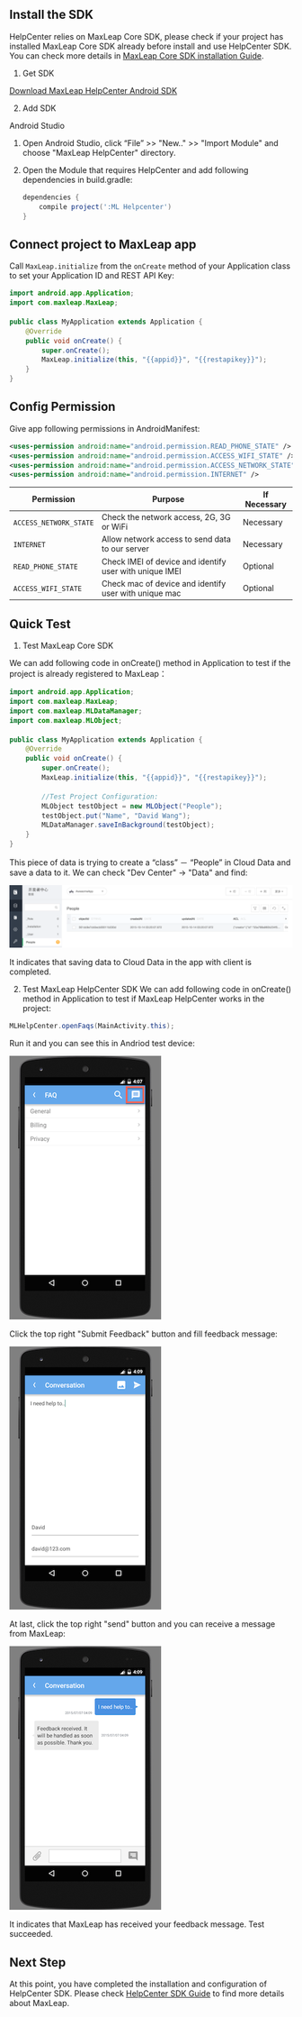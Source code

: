 ##	Install the SDK

HelpCenter relies on MaxLeap Core SDK, please check if your project has installed MaxLeap Core SDK already before install and use HelpCenter SDK. You can check more details in [MaxLeap Core SDK installation Guide](ML_DOCS_LINK_PLACEHOLDER_SDK_QUICKSTART_ANDROID).

1. Get SDK

<a class="download-sdk" href="https://github.com/MaxLeap/Demo-Support-Android" target="_blank">Download MaxLeap HelpCenter Android SDK</a>

2. Add SDK

Android Studio

1. 	Open Android Studio, click “File” >> "New.." >> "Import Module" and choose "MaxLeap HelpCenter" directory.
2. 	Open the Module that requires HelpCenter and add following dependencies in build.gradle:

	```gradle
	dependencies {
		compile project(':ML Helpcenter')
	}
	```

##	Connect project to MaxLeap app

Call `MaxLeap.initialize` from the `onCreate` method of your Application class to set your Application ID and REST API Key:

```java
import android.app.Application;
import com.maxleap.MaxLeap;

public class MyApplication extends Application {
    @Override
    public void onCreate() {
        super.onCreate();
        MaxLeap.initialize(this, "{{appid}}", "{{restapikey}}");
    }
}
```

##	Config Permission

Give app following permissions in AndroidManifest:

```xml
<uses-permission android:name="android.permission.READ_PHONE_STATE" />
<uses-permission android:name="android.permission.ACCESS_WIFI_STATE" />
<uses-permission android:name="android.permission.ACCESS_NETWORK_STATE" />
<uses-permission android:name="android.permission.INTERNET" />
 ```

Permission|Purpose|If Necessary
---|---|---
`ACCESS_NETWORK_STATE`|		Check the network access, 2G, 3G or WiFi| Necessary
`INTERNET`| 	Allow network access to send data to our server| Necessary
`READ_PHONE_STATE`| 	Check IMEI of device and identify user with unique IMEI | Optional
`ACCESS_WIFI_STATE`| 	Check mac of device and identify user with unique mac| Optional

##	Quick Test 

1. Test MaxLeap Core SDK

We can add following code in onCreate() method in Application to test if the project is already registered to MaxLeap：

```java
import android.app.Application;
import com.maxleap.MaxLeap;
import com.maxleap.MLDataManager;
import com.maxleap.MLObject;

public class MyApplication extends Application {
	@Override
	public void onCreate() {
		super.onCreate();
		MaxLeap.initialize(this, "{{appid}}", "{{restapikey}}");

		//Test Project Configuration:
		MLObject testObject = new MLObject("People");
		testObject.put("Name", "David Wang");
		MLDataManager.saveInBackground(testObject);
	}
}
```

This piece of data is trying to create a “class” － “People” in Cloud Data and save a data to it. We can check "Dev Center" -> "Data" and find:

![imgSDKQSTestAddObj](../../../images/imgSDKQSTestAddObj.png)

It indicates that saving data to Cloud Data in the app with client is completed.

2. Test MaxLeap HelpCenter SDK
 We can add following code in onCreate() method in Application to test if MaxLeap HelpCenter works in the project:

```java
MLHelpCenter.openFaqs(MainActivity.this);
```

Run it and you can see this in Andriod test device:

![imgSupportHome](../../../images/imgSupportHome.png)

Click the top right "Submit Feedback" button and fill feedback message:

![imgSupportAddMsg](../../../images/imgSupportAddMsg.png)

At last, click the top right "send" button and you can receive a message from MaxLeap:

![imgSupportConversation](../../../images/imgSupportConversation.png)

It indicates that MaxLeap has received your feedback message. Test succeeded.

## Next Step

At this point, you have completed the installation and configuration of HelpCenter SDK. Please check [HelpCenter SDK Guide](ML_DOCS_GUIDE_LINK_PLACEHOLDER_ANDROID#SUPPORT_ZH) to find more details about MaxLeap.